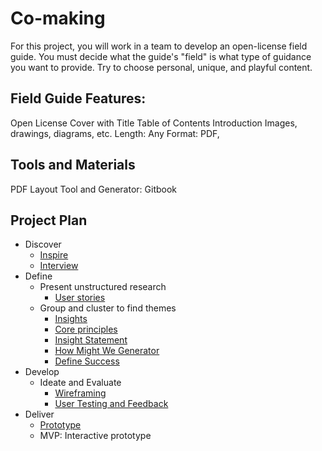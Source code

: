 # Co-making

For this project, you will work in a team to develop an open-license field guide. You must decide what the guide's "field" is what type of guidance you want to provide. Try to choose personal, unique, and playful content.

## Field Guide Features:
Open License
Cover with Title
Table of Contents
Introduction
Images, drawings, diagrams, etc.
Length: Any
Format: PDF, 

## Tools and Materials

PDF Layout Tool and Generator: Gitbook


## Project Plan	

- Discover
    - [Inspire](../toolkit/inspire.md)
    - [Interview](../toolkit/interview.md)
- Define
  - Present unstructured research
    - [User stories](../toolkit/user_stories.md)
  - Group and cluster to find themes
    - [Insights](../toolkit/insights.md)
    - [Core principles](../toolkit/core_principles.md)
    - [Insight Statement](../toolkit/insight_statement.md)
    - [How Might We Generator](../toolkit/how_might_we_generator.md)
    - [Define Success](../toolkit/define_success.md)
- Develop	
  - Ideate and Evaluate
    - [Wireframing](../toolkit/wireframing.md)
    - [User Testing and Feedback](../toolkit/user_testing_and_feedback.md)
- Deliver
    - [Prototype](../toolkit/prototype.md)
    - MVP: Interactive prototype
